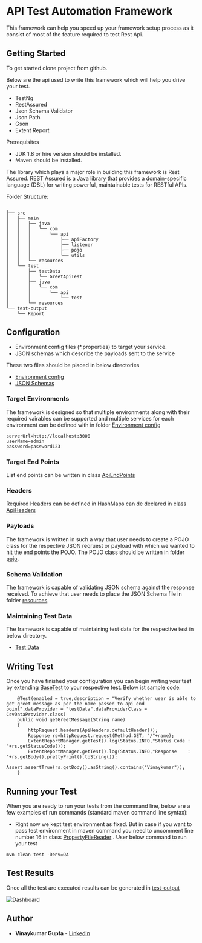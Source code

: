 # API Test Automation Framework

This framework can  help you speed up your framework setup process as it consist of most of the feature required to test Rest Api.

## Getting Started

To get started clone project from github. 

Below are the api used to write this framework which will help you drive your test.
* TestNg
* RestAssured
* Json Schema Validator
* Json Path
* Gson
* Extent Report

Prerequisites

* JDK 1.8 or hire version should be installed.
* Maven should be installed.


The library which plays a major role in building this framework is Rest Assured.  REST Assured is a Java library that provides a domain-specific language (DSL) for writing powerful, maintainable tests for RESTful APIs.

Folder Structure:
```

├── src
│   ├── main
│   │   ├── java
│   │   │   └── com
│   │   │       └── api
│   │   │           ├── apiFactory
│   │   │           ├── listener
│   │   │           ├── pojo
│   │   │           └── utils
│   │   └── resources
│   └── test
│       ├── testData
│       │   └── GreetApiTest
│       ├── java
│       │   └── com
│       │       └── api
│       │           └── test
│       └── resources
└── test-output
    └── Report
```

## Configuration

* Environment config files (*.properties) to target your service.
* JSON schemas which describe the payloads sent to the service

These two files should be placed in below directories
* [Environment config](https://github.com/vinaygupta2050/iceyeApiTestSuite/tree/master/src/main/resources)
* [JSON Schemas](https://github.com/vinaygupta2050/iceyeApiTestSuite/tree/master/src/test/resources)

### Target Environments
The framework is designed so that multiple environments along with their required vairables can be supported and multiple services for each environment can be defined with in folder [Environment config](https://github.com/vinaygupta2050/ApiTestAutomationFramework/tree/master/src/main/resources) 
```
serverUrl=http://localhost:3000
userName=admin
password=password123
```
### Target End Points
List end points can be written in class [ApiEndPoints](https://github.com/vinaygupta2050/iceyeApiTestSuite/blob/master/src/main/java/com/api/apiFactory/ApiEndPoints.java)  

### Headers
Required Headers can be defined in HashMaps can de declared in class [ApiHeaders](https://github.com/vinaygupta2050/iceyeApiTestSuite/blob/master/src/main/java/com/api/apiFactory/ApiHeaders.java)

### Payloads
The framework is written in such a way that user needs to create a POJO class for the respective JSON reqruest or payload with which we wanted to hit the end points the POJO. The POJO class should be written in folder [pojo](https://github.com/vinaygupta2050/ApiTestAutomationFramework/tree/master/src/main/java/com/api/pojo).

### Schema Validation
The framework is capable of validating JSON schema against the response received. To achieve that user needs to place the JSON Schema file in folder [resources](https://github.com/vinaygupta2050/ApiTestAutomationFramework/tree/master/src/test/resources).

### Maintaining Test Data
The framework is capable of maintaining test data for the respective test in below directory.
* [Test Data](https://github.com/vinaygupta2050/iceyeApiTestSuite/tree/master/src/test/testData)

## Writing Test

Once you have finished your configuration you can begin writing your test by extending [BaseTest](https://github.com/vinaygupta2050/iceyeApiTestSuite/blob/master/src/test/java/com/api/test/BaseTest.java) to your respective test. Below ist sample code.
```
    @Test(enabled = true,description = "Verify whether user is able to get greet message as per the name passed to api end point",dataProvider = "testData",dataProviderClass = CsvDataProvider.class)
    public void getGreetMessage(String name)
    {
        httpRequest.headers(ApiHeaders.defaultHeader());
        Response rs=httpRequest.request(Method.GET, "/"+name);
        ExtentReportManager.getTest().log(Status.INFO,"Status Code : "+rs.getStatusCode());
        ExtentReportManager.getTest().log(Status.INFO,"Response    : "+rs.getBody().prettyPrint().toString());
        Assert.assertTrue(rs.getBody().asString().contains("Vinaykumar"));
    }

```

## Running your Test
When you are ready to run your tests from the command line, below are a few examples of run commands (standard maven command line syntax):

* Right now we kept test environment as fixed. But in case if you want to pass test environment in maven command  you need to uncomment line number 16 in class [PropertyFileReader](https://github.com/vinaygupta2050/iceyeApiTestSuite/blob/master/src/main/java/com/api/utils/PropertyFileReader.java) . User below command to run your test
```
mvn clean test -Denv=QA
```
## Test Results

Once all the test are executed results can be generated in [test-output](https://github.com/vinaygupta2050/iceyeApiTestSuite/tree/master/test-output/Report)

![Dashboard](https://github.com/vinaygupta2050/iceyeApiTestSuite/tree/master/images/iceyeTestSuite.gif)

## Author

* **Vinaykumar Gupta** - [LinkedIn](https://in.linkedin.com/in/vinaygupta2050)
